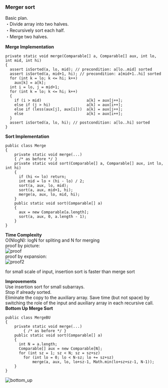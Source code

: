 ### Merger sort
Basic plan.  
・Divide array into two halves.  
・Recursively sort each half.  
・Merge two halves.  

**Merge Implementation**
```
private static void merge(Comparable[] a, Comparable[] aux, int lo, int mid, int hi)
{
  assert isSorted(a, lo, mid); // precondition: a[lo..mid] sorted
  assert isSorted(a, mid+1, hi); // precondition: a[mid+1..hi] sorted
  for (int k = lo; k <= hi; k++)
  	aux[k] = a[k];
  int i = lo, j = mid+1;
  for (int k = lo; k <= hi; k++)
  {
    if (i > mid) 					a[k] = aux[j++];
    else if (j > hi) 				a[k] = aux[i++];
    else if (less(aux[j], aux[i])) 	a[k] = aux[j++];
    else 							a[k] = aux[i++];
  }
  assert isSorted(a, lo, hi); // postcondition: a[lo..hi] sorted
}
```

**Sort Implementation**

```
public class Merge
{
	private static void merge(...)
	{ /* as before */ }
    private static void sort(Comparable[] a, Comparable[] aux, int lo, int hi)
    {
      if (hi <= lo) return;
      int mid = lo + (hi - lo) / 2;
      sort(a, aux, lo, mid);
      sort(a, aux, mid+1, hi);
      merge(a, aux, lo, mid, hi);
    }
    public static void sort(Comparable[] a)
    {
      aux = new Comparable[a.length];
      sort(a, aux, 0, a.length - 1);
    }
}
```
**Time Complexity**  
O(NlogN): logN for spliting and N for merging  
proof by picture:  
![proof](https://i.imgur.com/FWyB78J.png?1)  
proof by expansion:  
![proof2](https://i.imgur.com/q0l2lq5.png?1)

for small scale of input, insertion sort is faster than merge sort

**Improvements**  
Use insertion sort for small subarrays.  
Stop if already sorted.  
Eliminate the copy to the auxiliary array. Save time (but not space)
by switching the role of the input and auxiliary array in each recursive call.  
**Bottom Up Merge Sort**
```
public class MergeBU
{
    private static void merge(...)
    	{ /* as before */ }
    public static void sort(Comparable[] a)
    {
      int N = a.length;
      Comparable[] aux = new Comparable[N];
      for (int sz = 1; sz < N; sz = sz+sz)
      	for (int lo = 0; lo < N-sz; lo += sz+sz)
      		merge(a, aux, lo, lo+sz-1, Math.min(lo+sz+sz-1, N-1));
    }
}
```
![bottom_up](https://i.imgur.com/ocQfnkB.png)